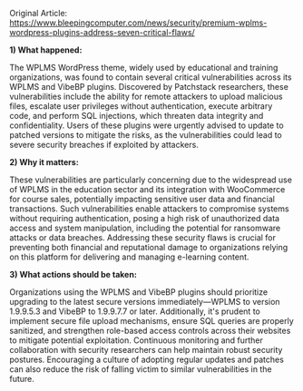 Original Article: https://www.bleepingcomputer.com/news/security/premium-wplms-wordpress-plugins-address-seven-critical-flaws/

**1) What happened:**

The WPLMS WordPress theme, widely used by educational and training organizations, was found to contain several critical vulnerabilities across its WPLMS and VibeBP plugins. Discovered by Patchstack researchers, these vulnerabilities include the ability for remote attackers to upload malicious files, escalate user privileges without authentication, execute arbitrary code, and perform SQL injections, which threaten data integrity and confidentiality. Users of these plugins were urgently advised to update to patched versions to mitigate the risks, as the vulnerabilities could lead to severe security breaches if exploited by attackers.

**2) Why it matters:**

These vulnerabilities are particularly concerning due to the widespread use of WPLMS in the education sector and its integration with WooCommerce for course sales, potentially impacting sensitive user data and financial transactions. Such vulnerabilities enable attackers to compromise systems without requiring authentication, posing a high risk of unauthorized data access and system manipulation, including the potential for ransomware attacks or data breaches. Addressing these security flaws is crucial for preventing both financial and reputational damage to organizations relying on this platform for delivering and managing e-learning content.

**3) What actions should be taken:**

Organizations using the WPLMS and VibeBP plugins should prioritize upgrading to the latest secure versions immediately—WPLMS to version 1.9.9.5.3 and VibeBP to 1.9.9.7.7 or later. Additionally, it's prudent to implement secure file upload mechanisms, ensure SQL queries are properly sanitized, and strengthen role-based access controls across their websites to mitigate potential exploitation. Continuous monitoring and further collaboration with security researchers can help maintain robust security postures. Encouraging a culture of adopting regular updates and patches can also reduce the risk of falling victim to similar vulnerabilities in the future.